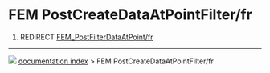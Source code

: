 # FEM PostCreateDataAtPointFilter/fr
1.  REDIRECT [FEM_PostFilterDataAtPoint/fr](FEM_PostFilterDataAtPoint/fr.md)



---
![](images/Right_arrow.png) [documentation index](../README.md) > FEM PostCreateDataAtPointFilter/fr
